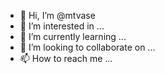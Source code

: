 - 👋 Hi, I’m @mtvase
- 👀 I’m interested in ...
- 🌱 I’m currently learning ...
- 💞️ I’m looking to collaborate on ...
- 📫 How to reach me ...

<!---
mtvase/mtvase is a ✨ special ✨ repository because its `README.md` (this file) appears on your GitHub profile.
You can click the Preview link to take a look at your changes.
--->
